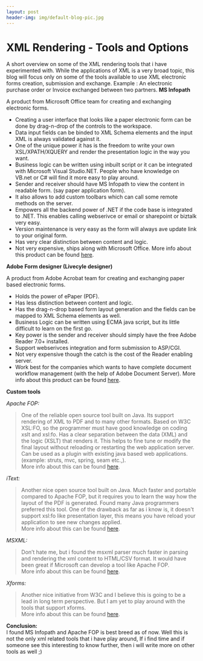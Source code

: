 ```yaml
---
layout: post
header-img: img/default-blog-pic.jpg
---
```


# XML Rendering - Tools and Options

A short overview on some of the XML rendering tools that i have experimented with. While the applications of XML is a very broad topic, this blog will focus only on some of the tools available to use XML electronic forms creation, submission and exchange. Example : An electronic purchase order or Invoice exchanged between two partners.  **MS Infopath**

A product from Microsoft Office team for creating and exchanging electronic forms. 

  * Creating a user interface that looks like a paper electronic form can be done by drag-n-drop of the controls to the workspace.
  * Data input fields can be binded to XML Schema elements and the input XML is always validated against it.
  * One of the unique power it has is the freedom to write your own XSL/XPATH/XQUERY and render the presentation logic in the way you want.
  * Business logic can be written using inbuilt script or it can be integrated with Microsoft Visual Studio.NET. People who have knowledge on VB.net or C# will find it more easy to play around. 
  * Sender and receiver should have MS Infopath to view the content in readable form. (say paper application form). 
  * It also allows to add custom toolbars which can call some remote methods on the server. 
  * Empowers all the backend power of .NET if the code base is integrated to .NET. This enables calling webserivce or email or sharepoint or biztalk very easy. 
  * Version maintenance is very easy as the form will always ave update link to your original form. 
  * Has very clear distinction between content and logic. 
  * Not very expensive, ships along with Microsoft Office.  More info about this product can be found [here](http://office.microsoft.com/infopath/). 

**Adobe Form designer (Livecyle designer)**

A product from Adobe Acrobat team for creating and exchanging paper based electronic forms. 

  * Holds the power of ePaper (PDF). 
  * Has less distinction between content and logic. 
  * Has the drag-n-drop based form layout generation and the fields can be mapped to XML Schema elements as well. 
  * Business Logic can be written using ECMA java script, but its little difficult to learn on the first go. 
  * Key power is the sender and receiver should simply have the free Adobe Reader 7.0+ installed. 
  * Support webserivces integration and form submission to ASP/CGI. 
  * Not very expensive though the catch is the cost of the Reader enabling server. 
  * Work best for the companies which wants to have complete document workflow management (with the help of Adobe Document Server).  More info about this product can be found [here](http://www.adobe.com/devnet/livecycle/designing_forms.html). 

**Custom tools**

_Apache FOP:_

> One of the reliable open source tool built on Java. Its support rendering of XML to PDF and to many other formats. Based on W3C XSL:FO, so the programmer must have good knowledge on coding xslt and xsl:fo. Has a clear separation between the data (XML) and the logic (XSLT) that renders it. This helps to fine tune or modify the final layout without reloading or restarting the web application server. Can be used as a plugin with existing java based web applications. (example: struts, mvc, spring, seam etc.,).   
More info about this can be found [here](http://xml.apache.org/fop). 

_iText:_

> Another nice open source tool built on Java. Much faster and portable compared to Apache FOP, but it requires you to learn the way how the layout of the PDF is generated. Found many Java programmers preferred this tool. One of the drawback as far as i know is, it doesn't support xsl:fo like presentation layer, this means you have reload your application to see new changes applied.   
More info about this can be found [here](http://www.lowagie.com/iText/). 

_MSXML:_

> Don’t hate me, but i found the msxml parser much faster in parsing and rendering the xml content to HTML/CSV format. It would have been great if Microsoft can develop a tool like Apache FOP.   
More info about this can be found [here](http://msdn.microsoft.com/xml/). 

_Xforms:_

> Another nice initiative from W3C and I believe this is going to be a lead in long term perspective. But I am yet to play around with the tools that support xforms.   
More info about this can be found [here](http://www.w3.org/MarkUp/Forms/2003/xforms-for-html-authors). 

**Conclusion:**   
I found MS Infopath and Apache FOP is best breed as of now. Well this is not the only xml related tools that i have play around, If i find time and if someone see this interesting to know further, then i will write more on other tools as well ;)